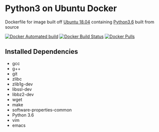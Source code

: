 # Python3 on Ubuntu Docker

Dockerfile for image built off [Ubuntu 18.04](https://wiki.ubuntu.com/BionicBeaver/ReleaseNotes/18.04) containing [Python3.6](https://www.python.org/downloads/release/python-366/) built from source

[![Docker Automated build](https://img.shields.io/docker/automated/matthewfeickert/docker-python3-ubuntu.svg)](https://hub.docker.com/r/matthewfeickert/docker-python3-ubuntu/)
[![Docker Build Status](https://img.shields.io/docker/build/matthewfeickert/docker-python3-ubuntu.svg)](https://hub.docker.com/r/matthewfeickert/docker-python3-ubuntu/builds/)
[![Docker Pulls](https://img.shields.io/docker/pulls/matthewfeickert/docker-python3-ubuntu.svg)](https://hub.docker.com/r/matthewfeickert/docker-python3-ubuntu/)

## Installed Dependencies

- gcc
- g++
- git
- zlibc
- zlib1g-dev
- libssl-dev
- libbz2-dev
- wget
- make
- software-properties-common
- Python 3.6
- vim
- emacs
